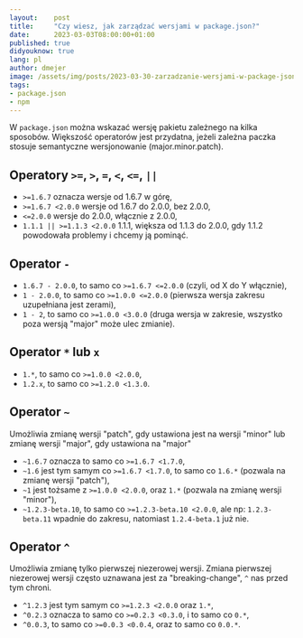```yaml
---
layout:    post
title:     "Czy wiesz, jak zarządzać wersjami w package.json?"
date:      2023-03-03T08:00:00+01:00
published: true
didyouknow: true
lang: pl
author: dmejer
image: /assets/img/posts/2023-03-30-zarzadzanie-wersjami-w-package-json/keyboard.jpg
tags:
- package.json
- npm
---
```

W `package.json` można wskazać wersję pakietu zależnego na kilka sposobów.
Większość operatorów jest przydatna, jeżeli zależna paczka stosuje semantyczne wersjonowanie (major.minor.patch).

## Operatory `>=`, `>`, `=`, `<`, `<=`, `||`
- `>=1.6.7` oznacza wersje od 1.6.7 w górę,
- `>=1.6.7 <2.0.0` wersje od 1.6.7 do 2.0.0, bez 2.0.0,
- `<=2.0.0` wersje do 2.0.0, włącznie z 2.0.0,
- `1.1.1 || >=1.1.3 <2.0.0` 1.1.1, większa od 1.1.3 do 2.0.0, gdy 1.1.2 powodowała problemy i chcemy ją pominąć.

## Operator `-`
- `1.6.7 - 2.0.0`, to samo co `>=1.6.7 <=2.0.0` (czyli, od X do Y włącznie),
- `1 - 2.0.0`, to samo co `>=1.0.0 <=2.0.0` (pierwsza wersja zakresu uzupełniana jest zerami),
- `1 - 2`, to samo co `>=1.0.0 <3.0.0` (druga wersja w zakresie, wszystko poza wersją "major" może ulec zmianie).

## Operator `*` lub `x`
- `1.*`, to samo co `>=1.0.0 <2.0.0`,
- `1.2.x`, to samo co `>=1.2.0 <1.3.0`.

## Operator `~`
Umożliwia zmianę wersji "patch", gdy ustawiona jest na wersji "minor" lub zmianę wersji "major", gdy ustawiona na "major"
- `~1.6.7` oznacza to samo co `>=1.6.7 <1.7.0`,
- `~1.6` jest tym samym co `>=1.6.7 <1.7.0`, to samo co `1.6.*` (pozwala na zmianę wersji "patch"),
- `~1` jest tożsame z `>=1.0.0 <2.0.0`, oraz `1.*` (pozwala na zmianę wersji "minor"),
- `~1.2.3-beta.10`, to samo co `>=1.2.3-beta.10 <2.0.0`, ale np: `1.2.3-beta.11` wpadnie do zakresu, natomiast `1.2.4-beta.1` już nie.  

## Operator `^`
Umożliwia zmianę tylko pierwszej niezerowej wersji. Zmiana pierwszej niezerowej wersji często uznawana jest za "breaking-change", `^` nas przed tym chroni.
- `^1.2.3` jest tym samym co `>=1.2.3 <2.0.0` oraz `1.*`,
- `^0.2.3` oznacza to samo co `>=0.2.3 <0.3.0`, i to samo co `0.*`,
- `^0.0.3`, to samo co `>=0.0.3 <0.0.4`, oraz to samo co `0.0.*`.

